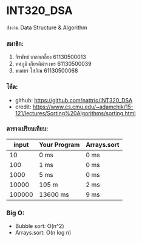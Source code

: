 # INT320_DSA
ส่งงาน Data Structure &amp; Algorithm
### สมาชิก:
1. จิรพัทธ์ เกลาเกลี้ยง 61130500013
2. ทศภูมิ เกียรติดำรงพร 61130500039
3. พงศธร โสภิณ 61130500068

### โค้ด:
* github: https://github.com/nattrio/INT320_DSA
* credit: https://www.cs.cmu.edu/~adamchik/15-121/lectures/Sorting%20Algorithms/sorting.html

### ตารางเปรียบเทียบ:
input | Your Program | Arrays.sort
------------ | ------------- | -------------
10 | 0 ms | 0 ms
100 | 1 ms | 0 ms 
1000 | 5 ms | 0 ms
10000 | 105 m | 2 ms
100000 | 13600 ms | 9 ms

### Big O: 
* Bubble sort: O(n^2) 
* Arrays.sort: O(n log n)

